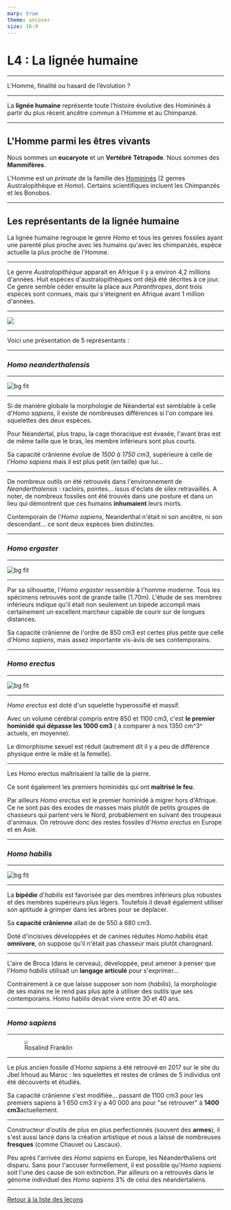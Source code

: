 ```yaml
---
marp: true
theme: uncover
size: 16:9
---
```

<!-- paginate: true -->

# L4 : La lignée humaine

---

L’Homme, finalité ou hasard de l’évolution ?

---


La **lignée humaine** représente toute l’histoire évolutive des Homininés à partir du plus récent ancêtre commun à l’Homme et au Chimpanzé. 

---

## L'Homme parmi les êtres vivants

Nous sommes un **eucaryote** et un **Vertébré** **Tétrapode**. Nous sommes des **Mammifères**.

L'Homme est un *primate* de la famille des <u>Homininés</u> (2 genres Australopithèque et *Homo*). Certains scientifiques incluent les Chimpanzés et les Bonobos. 

---

## Les représentants de la lignée humaine

La lignée humaine regroupe le genre *Homo* et tous les genres fossiles ayant une parenté plus proche avec les humains qu'avec les chimpanzés, espèce actuelle la plus proche de l'Homme.

--- 

Le genre *Australopithèque* apparait en Afrique il y a environ 4,2 millions d'années. Huit espèces d'australopithèques ont déjà été décrites à ce jour. Ce genre semble céder ensuite la place aux *Paranthropes*, dont trois espèces sont connues, mais qui s'éteignent en Afrique avant 1 million d'années.

---

![](./../Ressources/Photos/2.png)

---

Voici une présentation de 5 représentants : 

--- 

### *Homo neanderthalensis*

---

![bg fit](./../Ressources/Photos/3.jpg)

---

Si de manière globale la morphologie de Néandertal est semblable à celle d'*Homo sapiens*, il existe de nombreuses différences si l'on compare les squelettes des deux espèces. 

Pour Néandertal, plus trapu, la cage thoracique est évasée, l'avant bras est de même taille que le bras, les membre inférieurs sont plus courts. 

Sa capacité crânienne évolue de *1500 à 1750 cm3*, supérieure à celle de l'*Homo sapiens* mais il est plus petit (en taille) que lui...

---


De nombreux outils on été retrouvés dans l'environnement de *Neanderthalensis* : racloirs, pointes... issus d'éclats de silex retravaillés.
A noter, de nombreux fossiles ont été trouvés dans une posture et dans un lieu qui démontrent que ces humains **inhumaient** leurs morts.

Contemporain de l'*Homo sapiens*, Neanderthal n'était ni son ancêtre, ni son descendant... ce sont deux espèces bien distinctes.

---

### *Homo ergaster*

---

![bg fit](./../Ressources/Photos/4.jpg)


---

Par sa silhouette, l'*Homo ergaster* ressemble à l'homme moderne. Tous les spécimens retrouvés sont de grande taille (1.70m). L'étude de ses membres inférieurs indique qu'il était non seulement un bipède accompli mais certainement un excellent marcheur capable de courir sur de longues distances.

Sa capacité crânienne de l'ordre de 850 cm3 est certes plus petite que celle d'*Homo sapiens*, mais assez importante vis-àvis de ses contemporains.


---

### *Homo erectus*

---

![bg fit](./../Ressources/Photos/5.jpg)

---

*Homo erectus* est doté d'un squelette hyperossifié et massif.

Avec un volume cérébral compris entre 850 et 1100 cm3, c'est **le premier hominidé** **qui dépasse les 1000 cm3** ( à comparer à nos 1350 cm^3^ actuels, en moyenne).

Le dimorphisme sexuel est réduit (autrement dit il y a peu de différence physique entre le mâle et la femelle).

---

Les Homo erectus maîtrisaient la taille de la pierre.

Ce sont également les premiers hominidés qui ont **maîtrisé le feu**. 

Par ailleurs *Homo erectus* est le premier hominidé à migrer hors d'Afrique. Ce ne sont pas des exodes de masses mais plutôt de petits groupes de chasseurs qui partent vers le Nord, probablement en suivant des troupeaux d'animaux. On retrouve donc des restes fossiles d'*Homo erectus* en Europe et en Asie.

---

### *Homo habilis*

---

![bg fit](./../Ressources/Photos/6.jpg)

---

La **bipédie** d'*habilis* est favorisée par des membres inférieurs plus robustes et des membres supérieurs plus légers. Toutefois il devait également utiliser son aptitude à grimper dans les arbres pour se déplacer.

Sa **capacité crânienne** allait de de 550 à 680 cm3.

Doté d'incisives développées et de canines réduites *Homo habilis* était **omnivore**, on suppose qu'il n'était pas chasseur mais plutôt charognard.

---

L'aire de Broca (dans le cerveau), développée, peut amener à penser que l'*Homo habilis* utilisait un **langage articulé** pour s'exprimer...

Contrairement à ce que laisse supposer son nom (*habilis*), la morphologie de ses mains ne le rend pas plus apte à utiliser des outils que ses contemporains.
Homo habilis devait vivre entre 30 et 40 ans.

---

### *Homo sapiens*

---
<figure><img src="./../Ressources/Photos/7.jpg" style="zoom:50%;" /> <figcaption>Rosalind Franklin </figcaption></figure>

---

Le plus ancien fossile d'*Homo sapiens* a été retrouvé en 2017 sur le site du Jbel Irhoud au Maroc : les squelettes et restes de crânes de 5 individus ont été découverts et étudiés.


Sa capacité crânienne s'est modifiée... passant de 1100 cm3 pour les premiers sapiens à 1 650 cm3 il y a 40 000 ans pour "se retrouver" à **1400 cm3**actuellement.

---

Constructeur d'outils de plus en plus perfectionnés (souvent des **armes**), il s'est aussi lancé dans la création artistique et nous a laissé de nombreuses **fresques** (comme Chauvet ou Lascaux).

Peu après l'arrivée des *Homo sapiens* en Europe, les Néanderthaliens ont disparu. Sans pour l'accuser formellement, il est possible qu'*Homo sapiens* soit l'une des cause de son extinction. Par ailleurs on a retrouvés dans le génome individuel des *Homo sapiens* 3% de celui des néandertaliens.

---

[Retour à la liste des leçons](liste.html)